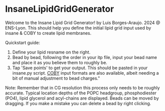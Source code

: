 # InsaneLipidGridGenerator

Welcome to the Insane Lipid Grid Generator!
by Luis Borges-Araujo. 2024 @ ENS-Lyon.
This should help you define the initial lipid grid input used by insane & COBY to create lipid membranes.

Quickstart guide:
1) Define your lipid resname on the right.
2) Bead by bead, following the order in your itp file, input your bead name and place it as you believe them to roughly be.
3) Tap 'Save points' to get your output. This should be pasted in your insane.py script. [COBY]() input formats are also available, albeit needing a bit of manual adjustment to bead charges."

Note: Remember that in CG resolution this process only needs to be roughly accurate. Typical location depths of the POPC headgroup, phosphodiester (PO4), lipid glycerol and acyl-chains are displayed. Beads can be moved by dragging. If you make a mistake you can delete a bead by right clicking.